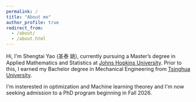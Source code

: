 ```yaml
---
permalink: /
title: "About me"
author_profile: true
redirect_from: 
  - /about/
  - /about.html
---
```


Hi, I'm Shengtai Yao (圣泰 姚), currently pursuing a Master’s degree in Applied Mathematics and Statistics at [Johns Hopkins University](https://www.jhu.edu/). Prior to this, I earned my Bachelor degree in Mechanical Engineering from [Tsinghua University](https://www.tsinghua.edu.cn/en/). 

I'm insterested in optimization and Machine learning theorey and I'm now seeking admission to a PhD program beginning in Fall 2026.


